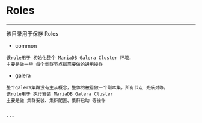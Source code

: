 # Roles

---

该目录用于保存 Roles


+ common

```
该role用于 初始化整个 MariaDB Galera Cluster 环境，
主要是做一些 每个集群节点都需要做的通用操作
```

+ galera

```
整个galera集群没有主从概念，整体的被看做一个副本集，所有节点 关系对等。
该role用于 执行安装 MariaDB Galera Cluster
主要是做 集群安装、集群配置、集群启动 等操作


---
